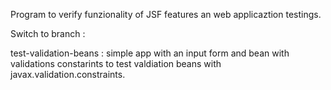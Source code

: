 Program to verify funzionality of JSF features an web applicaztion testings.


Switch to branch :


test-validation-beans  : simple app with an input form and bean with validations
                      constarints to test  valdiation beans with
                      javax.validation.constraints.
